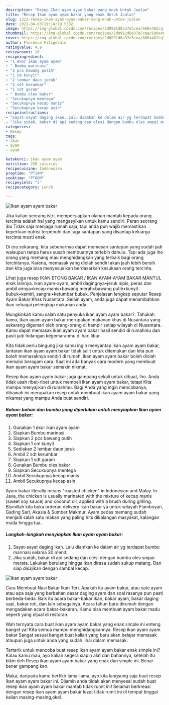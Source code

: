 ```yaml
---
description: "Resep Ikan ayam ayam bakar yang enak Untuk Jualan"
title: "Resep Ikan ayam ayam bakar yang enak Untuk Jualan"
slug: 1312-resep-ikan-ayam-ayam-bakar-yang-enak-untuk-jualan
date: 2021-04-03T19:14:19.533Z
image: https://img-global.cpcdn.com/recipes/2d0991d8a37e5cea/680x482cq70/ikan-ayam-ayam-bakar-foto-resep-utama.jpg
thumbnail: https://img-global.cpcdn.com/recipes/2d0991d8a37e5cea/680x482cq70/ikan-ayam-ayam-bakar-foto-resep-utama.jpg
cover: https://img-global.cpcdn.com/recipes/2d0991d8a37e5cea/680x482cq70/ikan-ayam-ayam-bakar-foto-resep-utama.jpg
author: Florence Fitzgerald
ratingvalue: 4.9
reviewcount: 10
recipeingredient:
- "1 ekor ikan ayam ayam"
- " Bumbu marinasi"
- "2 pcs bawang putih"
- "1 cm kunyit"
- "2 lembar daun jeruk"
- "2 sdt kerumbar"
- "1 sdt garam"
- " Bumbu oles bakar"
- "Secukupnya mentega"
- "Secukupnya kecap manis"
- "Secukupnya kecap asin"
recipeinstructions:
- "Sayat-sayat daging ikan. Lalu diamkan ke dalam air yg terdapat bumbu marinasi selama 30 menit."
- "Jika sudah, bakar di api sedang dan olesi dengan bumbu oles smpai merata. Lakukan berulang hingga ikan dirasa sudah sukup matang. Dan siap disajikan dengan sambal kecap."
categories:
- Resep
tags:
- ikan
- ayam
- ayam

katakunci: ikan ayam ayam 
nutrition: 259 calories
recipecuisine: Indonesian
preptime: "PT14M"
cooktime: "PT60M"
recipeyield: "2"
recipecategory: Lunch

---
```



![Ikan ayam ayam bakar](https://img-global.cpcdn.com/recipes/2d0991d8a37e5cea/680x482cq70/ikan-ayam-ayam-bakar-foto-resep-utama.jpg)

Jika kalian seorang istri, mempersiapkan olahan mantab kepada orang tercinta adalah hal yang mengasyikan untuk kamu sendiri. Peran seorang ibu Tidak saja menjaga rumah saja, tapi anda pun wajib memastikan keperluan nutrisi terpenuhi dan juga santapan yang disantap keluarga tercinta mesti enak.

Di era  sekarang, kita sebenarnya dapat memesan santapan yang sudah jadi walaupun tanpa harus susah membuatnya terlebih dahulu. Tapi ada juga lho orang yang memang mau menghidangkan yang terbaik bagi orang tercintanya. Karena, memasak yang diolah sendiri akan jauh lebih bersih dan kita juga bisa menyesuaikan berdasarkan kesukaan orang tercinta. 

Lihat juga resep IKAN ETONG BAKAR / IKAN AYAM-AYAM BAKAR MANTUL enak lainnya. ikan ayam-ayam, ambil dagingnya•jeruk nipis, peras dan ambil airnya•kecap manis•bawang merah•bawang putih•kunyit bubuk•kemiri, sangrai•ketumbar bubuk. Penjelasan lengkap seputar Resep Ayam Bakar Khas Nusantara. Selain ayam, anda juga dapat menambahkan ikan sebagai pelengkap makanan anda.

Mungkinkah kamu salah satu penyuka ikan ayam ayam bakar?. Tahukah kamu, ikan ayam ayam bakar merupakan makanan khas di Nusantara yang sekarang digemari oleh orang-orang di hampir setiap wilayah di Nusantara. Kamu dapat memasak ikan ayam ayam bakar hasil sendiri di rumahmu dan pasti jadi hidangan kegemaranmu di hari libur.

Kita tidak perlu bingung jika kamu ingin menyantap ikan ayam ayam bakar, lantaran ikan ayam ayam bakar tidak sulit untuk ditemukan dan kita pun boleh memasaknya sendiri di rumah. ikan ayam ayam bakar boleh diolah memalui beragam cara. Saat ini ada banyak cara modern yang membuat ikan ayam ayam bakar semakin nikmat.

Resep ikan ayam ayam bakar juga gampang sekali untuk dibuat, lho. Anda tidak usah ribet-ribet untuk membeli ikan ayam ayam bakar, tetapi Kita mampu menyajikan di rumahmu. Bagi Anda yang ingin mencobanya, dibawah ini merupakan resep untuk membuat ikan ayam ayam bakar yang nikamat yang mampu Anda buat sendiri.

<!--inarticleads1-->

##### Bahan-bahan dan bumbu yang diperlukan untuk menyiapkan Ikan ayam ayam bakar:

1. Gunakan 1 ekor ikan ayam ayam
1. Siapkan  Bumbu marinasi
1. Siapkan 2 pcs bawang putih
1. Siapkan 1 cm kunyit
1. Sediakan 2 lembar daun jeruk
1. Ambil 2 sdt kerumbar
1. Siapkan 1 sdt garam
1. Gunakan  Bumbu oles bakar
1. Siapkan Secukupnya mentega
1. Ambil Secukupnya kecap manis
1. Ambil Secukupnya kecap asin


Ayam bakar literally means &#34;roasted chicken&#34; in Indonesian and Malay. In Java, the chicken is usually marinated with the mixture of kecap manis (sweet soy sauce) and coconut oil, applied with a brush during grilling. Bismillah kita buka orderan delivery ikan bakar ya untuk wilayah Flamboyan, Gading Sari, Akasia &amp; Sumber Makmur. Ayam pedas memang sudah menjadi salah satu makan yang paling hits dikalangan masyakat, kalangan muda hingga tua. 

<!--inarticleads2-->

##### Langkah-langkah menyiapkan Ikan ayam ayam bakar:

1. Sayat-sayat daging ikan. Lalu diamkan ke dalam air yg terdapat bumbu marinasi selama 30 menit.
1. Jika sudah, bakar di api sedang dan olesi dengan bumbu oles smpai merata. Lakukan berulang hingga ikan dirasa sudah sukup matang. Dan siap disajikan dengan sambal kecap.
<img src="https://img-global.cpcdn.com/steps/3b0ac2312b0cc883/160x128cq70/ikan-ayam-ayam-bakar-langkah-memasak-2-foto.jpg" alt="Ikan ayam ayam bakar">

Cara Membuat Nasi Bakar Ikan Teri. Apakah itu ayam bakar, atau sate ayam atau apa saja yang berbahan dasar daging ayam dan soal rasanya pun pasti berbeda-beda. Baik itu acara bakar-bakar ikan, bakar ayam, bakar daging sapi, bakar roti, dan lain sebagainya. Acara tahun baru dirumah dengan mengadakan acara bakar-bakaran. Kamu bisa membuat ayam bakar madu seperti yang dijual di restoran. 

Wah ternyata cara buat ikan ayam ayam bakar yang enak simple ini enteng banget ya! Kita semua mampu menghidangkannya. Resep ikan ayam ayam bakar Sangat sesuai banget buat kalian yang baru akan belajar memasak ataupun juga untuk anda yang sudah lihai dalam memasak.

Tertarik untuk mencoba buat resep ikan ayam ayam bakar enak simple ini? Kalau kamu mau, ayo kalian segera siapin alat dan bahannya, setelah itu bikin deh Resep ikan ayam ayam bakar yang enak dan simple ini. Benar-benar gampang kan. 

Maka, daripada kamu berfikir lama-lama, ayo kita langsung saja buat resep ikan ayam ayam bakar ini. Dijamin anda tiidak akan menyesal sudah buat resep ikan ayam ayam bakar mantab tidak rumit ini! Selamat berkreasi dengan resep ikan ayam ayam bakar lezat tidak rumit ini di tempat tinggal kalian masing-masing,oke!.

